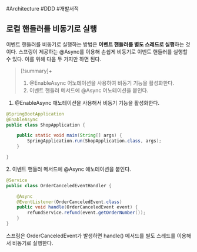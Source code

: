 #Architecture #DDD #개발서적 

## 로컬 핸들러를 비동기로 실행
이벤트 핸들러를 비동기로 실행하는 방법은 **이벤트 핸들러를 별도 스레드로 실행**하는 것이다. 스프링이 제공하는 @Async를 이용해 손쉽게 비동기로 이벤트 핸들러를 실행할 수 있다. 이를 위해 다음 두 가지만 하면 된다.

> [!summary]+ 
> 1. @EnableAsync 어노테이션을 사용하여 비동기 기능을 활성화한다.
> 2. 이벤트 핸들러 메서드에 @Async 어노테이션을 붙인다.

1. @EnableAsync 애노테이션을 사용해서 비동기 기능을 활성화한다.

```java
@SpringBootApplication
@EnableAsync
public class ShopApplication {

    public static void main(String[] args) {
        SpringApplication.run(ShopApplication.class, args);
    }

}
```

2. 이벤트 핸들러 메서드에 @Async 애노테이션을 붙인다.

```java
@Service
public class OrderCanceledEventHandler {

    @Async
    @EventListener(OrderCanceledEvent.class)
    public void handle(OrderCanceledEvent event) {
        refundService.refund(event.getOrderNumber());
    }
}
```

스프링은 OrderCanceledEvent가 발생하면 handle() 메서드를 별도 스레드를 이용해서 비동기로 실행한다.